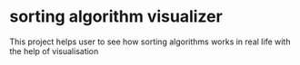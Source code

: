 # sorting algorithm visualizer

This project helps user to see how sorting algorithms works in real life with the help of visualisation

